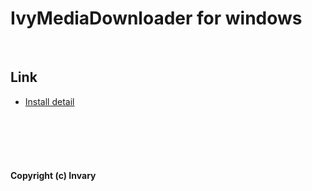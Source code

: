 # IvyMediaDownloader for windows




<br />

##  Link

 - [Install detail](https://github.com/Invary/IvyMediaDownloader/blob/main/docs/install_detail.md)

<br />

<br />
<br />
<br />

#### Copyright (c) Invary




